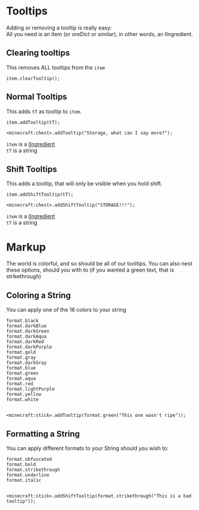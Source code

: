 # Tooltips

Adding or removing a tooltip is really easy:  
All you need is an item (or oreDict or similar), in other words, an IIngredient.

## Clearing tooltips

This removes ALL tooltips from the `item`

    item.clearTooltip();
    

## Normal Tooltips

This adds `tT` as tooltip to `item`.

    item.addTooltip(tT);
    
    <minecraft:chest>.addTooltip("Storage, what can I say more?");
    

`item` is a [IIngredient](/Vanilla/Variable_Types/IIngredient/)  
`tT` is a string

## Shift Tooltips

This adds a tooltip, that will only be visible when you hold shift.

    item.addShiftTooltip(tT);
    
    <minecraft:chest>.addShiftTooltip("STORAGE!!!");
    

`item` is a [IIngredient](/Vanilla/Variable_Types/IIngredient/)  
`tT` is a string

# Markup

The world is colorful, and so should be all of our tooltips. You can also nest these options, should you with to (if you wanted a green text, that is strikethrough)

## Coloring a String

You can apply one of the 16 colors to your string

    format.black
    format.darkBlue
    format.darkGreen
    format.darkAqua
    format.darkRed
    format.darkPurple
    format.gold
    format.gray
    format.darkGray
    format.blue
    format.green
    format.aqua
    format.red
    format.lightPurple
    format.yellow
    format.white
    

    <minecraft:stick>.addTooltip(format.green("This one wasn't ripe"));
    

## Formatting a String

You can apply different formats to your String should you wish to:

    format.obfuscated
    format.bold
    format.strikethrough
    format.underline
    format.italic
    

    <minecraft:stick>.addShiftTooltip(format.strikethrough("This is a bad tooltip"));
